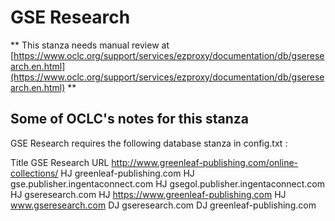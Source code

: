 # GSE Research
** This stanza needs manual review at [https://www.oclc.org/support/services/ezproxy/documentation/db/gseresearch.en.html](https://www.oclc.org/support/services/ezproxy/documentation/db/gseresearch.en.html) **

## Some of OCLC's notes for this stanza

GSE Research requires the following database stanza in config.txt :

Title GSE Research
 URL http://www.greenleaf-publishing.com/online-collections/
 HJ greenleaf-publishing.com
 HJ gse.publisher.ingentaconnect.com
 HJ gsegol.publisher.ingentaconnect.com
 HJ gseresearch.com
 HJ https://www.greenleaf-publishing.com
 HJ www.gseresearch.com
 DJ gseresearch.com
 DJ greenleaf-publishing.com
